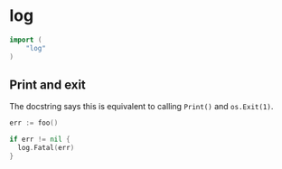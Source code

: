 # log

```go
import (
	"log"
)
```


## Print and exit

The docstring says this is equivalent to calling `Print()` and `os.Exit(1)`.

```go
err := foo()

if err != nil {
  log.Fatal(err)
}
```
